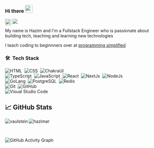 ### Hi there <img src="https://media.giphy.com/media/hvRJCLFzcasrR4ia7z/giphy.gif" width="25px">

<a href="https://www.linkedin.com/in/hazim-arafa-a439aa205/" target="_blank">
  <img align="left" alt="Hazim's LinkedIn" width="22px" src="https://raw.githubusercontent.com/peterthehan/peterthehan/master/assets/linkedin.svg" />
</a>

![](https://visitor-badge.glitch.me/badge?page_id=hazimar)

My name is Hazim and I'm a Fullstack Engineer who is passionate about building tech, teaching and learning new technologies

I teach coding to beginnners over at <a href="https://programming.schoolsimplified.org/join" target="_blank" rel="noopener noreferrer">programming simplified</a>

### 🛠 &nbsp;Tech Stack

![HTML](https://img.shields.io/badge/-HTML-05122A?style=flat&logo=HTML5)&nbsp;
![CSS](https://img.shields.io/badge/-CSS-05122A?style=flat&logo=CSS3&logoColor=1572B6)&nbsp;
![ChakraUI](https://img.shields.io/badge/-ChakraUI-05122A?style=flat)
<br />
![TypeScript](https://img.shields.io/badge/-TypeScript-05122A?style=flat&logo=typescript)&nbsp;
![JavaScript](https://img.shields.io/badge/-JavaScript-05122A?style=flat&logo=javascript)&nbsp;
![React](https://img.shields.io/badge/-React-05122A?style=flat&logo=react)&nbsp;
![NextJs](https://img.shields.io/badge/-NextJs-05122A?style=flat&logo=next)&nbsp;
![NodeJs](https://img.shields.io/badge/-NodeJs-05122A?style=flat&logo=node)&nbsp;
<br />
![GoLang](https://img.shields.io/badge/-Go-05122A?style=flat&logo=go)&nbsp;
![PostgreSQL](https://img.shields.io/badge/-PostgreSQL-05122A?style=flat&logo=postgresql)&nbsp;
![Redis](https://img.shields.io/badge/-Redis-05122A?style=flat&logo=redis)&nbsp;
<br />
![Git](https://img.shields.io/badge/-Git-05122A?style=flat&logo=git)&nbsp;
![GitHub](https://img.shields.io/badge/-GitHub-05122A?style=flat&logo=github)&nbsp;
<br />
![Visual Studio Code](https://img.shields.io/badge/-Visual%20Studio%20Code-05122A?style=flat&logo=visual-studio-code&logoColor=007ACC)&nbsp;

## &#x1f4c8; GitHub Stats

<p align="left"><img align="left" src="https://github-readme-stats.vercel.app/api?username=HazimAr&show_icons=true&locale=en&layout=compact&theme=radical&count_private=true" alt="vaulstein" /></p>

 
 <p><img align="center" src="https://github-readme-streak-stats.herokuapp.com/?user=hazimar&theme=radical" alt="hazimar" /></p>
 
 <br />
 
 
![GitHub Activity Graph](https://activity-graph.herokuapp.com/graph?username=hazimar&bg_color=000000&color=4fff67&line=4fff67&point=ffffff&area=true&hide_border=true)  
